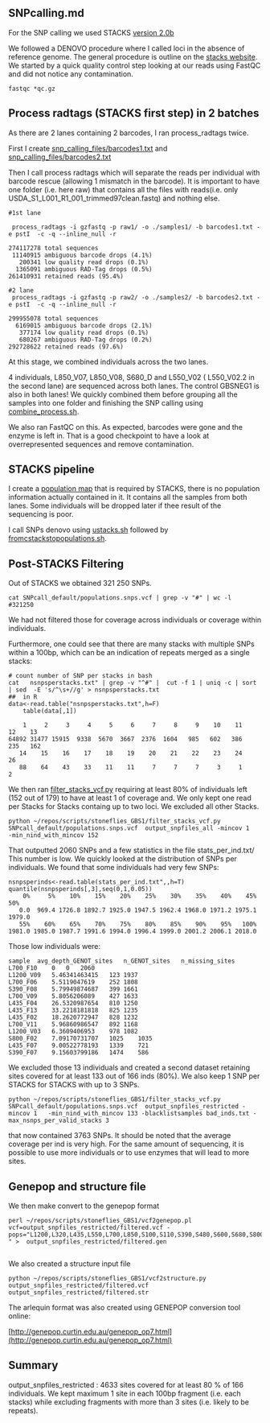 ## SNPcalling.md


For the SNP calling we used STACKS [version 2.0b](http://catchenlab.life.illinois.edu/stacks/)

We followed a DENOVO procedure where I called loci in the absence of reference genome. The general procedure is outline on the [stacks  website](http://catchenlab.life.illinois.edu/stacks/manual/). We started by a quick quality control step looking at our reads using FastQC and did not notice any contamination.

```
fastqc *qc.gz
```



## Process radtags (STACKS first step) in 2 batches

As there are 2 lanes containing 2 barcodes, I ran process_radtags twice.

First I create [snp_calling_files/barcodes1.txt](snp_calling_files/barcodes1.txt) and [snp_calling_files/barcodes2.txt](snp_calling_files/barcodes2.txt)

Then I call process radtags which will separate the reads per individual with barcode rescue (allowing 1 mismatch in the barcode). It is important to have one folder (i.e. here raw) that contains all the files with reads(i.e. only USDA_S1_L001_R1_001_trimmed97clean.fastq) and nothing else.


```
#1st lane

 process_radtags -i gzfastq -p raw1/ -o ./samples1/ -b barcodes1.txt -e pstI  -c -q --inline_null -r

274117278 total sequences
 11140915 ambiguous barcode drops (4.1%)
   200341 low quality read drops (0.1%)
  1365091 ambiguous RAD-Tag drops (0.5%)
261410931 retained reads (95.4%)

#2 lane
 process_radtags -i gzfastq -p raw2/ -o ./samples2/ -b barcodes2.txt -e pstI  -c -q --inline_null -r

299955078 total sequences
  6169015 ambiguous barcode drops (2.1%)
   377174 low quality read drops (0.1%)
   680267 ambiguous RAD-Tag drops (0.2%)
292728622 retained reads (97.6%)
```
At this stage, we combined individuals across the two lanes.

4 individuals, L850_V07, L850_V08, S680_D and L550_V02 ( L550_V02.2 in the second lane) are sequenced across both lanes. The control GBSNEG1 is also in both lanes! We quickly combined them before grouping all the samples into one folder and finishing the SNP calling using [combine_process.sh](combine_process.sh).

We also ran FastQC on this. As expected, barcodes were gone and the enzyme is left in. That is a good checkpoint to have a look at overrepresented sequences and remove contamination.



## STACKS pipeline

I create a [population map](snp_calling_files/popmap.txt) that is required by STACKS, there is no population information actually contained in it. It contains all the samples from both lanes. Some individuals will be dropped later if thee result of the sequencing is poor.

I  call SNPs denovo using [ustacks.sh](ustacks.sh) followed by [fromcstackstopopulations.sh](fromcstackstopopulations.sh).

## Post-STACKS Filtering

Out of STACKS we obtained 321 250 SNPs.
```
cat SNPcall_default/populations.snps.vcf | grep -v "#" | wc -l
#321250
```
 We had not filtered those for coverage across individuals or coverage within individuals.

Furthermore, one could see that there are many stacks with multiple SNPs within a 100bp, which can be an indication of repeats merged as a single stacks:

```
# count number of SNP per stacks in bash
cat   nsnpsperstacks.txt" | grep -v "^#" |  cut -f 1 | uniq -c | sort | sed  -E 's/^\s+//g' > nsnpsperstacks.txt
##  in R
data<-read.table("nsnpsperstacks.txt",h=F)
	table(data[,1])

    1     2     3     4     5     6     7     8     9    10    11    12    13
64892 31477 15915  9338  5670  3667  2376  1604   985   602   386   235   162
   14    15    16    17    18    19    20    21    22    23    24    26
   88    64    43    33    11    11     7     7     7     3     1     2
```


We then ran [filter_stacks_vcf.py](filter_stacks_vcf.py) requiring at least 80% of individuals left (152 out of 179) to have at least 1 of coverage and. We only kept one read per Stacks for Stacks containg up to two loci. We excluded all other Stacks.

```
python ~/repos/scripts/stoneflies_GBS1/filter_stacks_vcf.py SNPcall_default/populations.snps.vcf  output_snpfiles_all -mincov 1   -min_nind_with_mincov 152 
```

That outputted 2060 SNPs and a few statistics in the file stats_per_ind.txt/ This number is low. We quickly looked at the distribution of SNPs per individuals. We found that some individuals had very few SNPs:
```
nsnpsperinds<-read.table(stats_per_ind.txt",,h=T)
quantile(nsnpsperinds[,3],seq(0,1,0.05))
    0%     5%    10%    15%    20%    25%    30%    35%    40%    45%    50%
   0.0  969.4 1726.8 1892.7 1925.0 1947.5 1962.4 1968.0 1971.2 1975.1 1979.0
   55%    60%    65%    70%    75%    80%    85%    90%    95%   100%
1981.0 1985.0 1987.7 1991.6 1994.0 1996.4 1999.0 2001.2 2006.1 2018.0

```

Those low individuals were:

```
sample	avg_depth_GENOT_sites	n_GENOT_sites	n_missing_sites
L700_F10	0	0	2060
L1200_V09	5.46341463415	123	1937
L700_F06	5.5119047619	252	1808
S390_F08	5.79949874687	399	1661
L700_V09	5.8056206089	427	1633
L435_F04	26.5320987654	810	1250
L435_F13	33.2218181818	825	1235
L435_F02	18.2620772947	828	1232
L700_V11	5.96860986547	892	1168
L1200_V03	6.3609406953	978	1082
S800_F02	7.09170731707	1025	1035
L435_F07	9.00522778193	1339	721
S390_F07	9.15603799186	1474	586
```

We excluded those 13 individuals and created a second dataset retaining sites covered for at least 133 out of 166 inds (80%). We also keep 1 SNP per STACKS for STACKS with up to 3 SNPs.

```
python ~/repos/scripts/stoneflies_GBS1/filter_stacks_vcf.py SNPcall_default/populations.snps.vcf  output_snpfiles_restricted -mincov 1   -min_nind_with_mincov 133 -blacklistsamples bad_inds.txt -max_nsnps_per_valid_stacks 3
```

that now contained 3763 SNPs. It should be noted that the average coverage per ind is very high. For the same amount of sequencing, it is possible to use more individuals or to use enzymes that will lead to more sites.

## Genepop and structure file 


We then make convert to the genepop format

```
perl ~/repos/scripts/stoneflies_GBS1/vcf2genepop.pl vcf=output_snpfiles_restricted/filtered.vcf -pops="L1200,L320,L435,L550,L700,L850,S100,S110,S390,S480,S600,S680,S800,S880
" >  output_snpfiles_restricted/filtered.gen


```
We also created a structure input file

```
python ~/repos/scripts/stoneflies_GBS1/vcf2structure.py output_snpfiles_restricted/filtered.vcf output_snpfiles_restricted/filtered.str
```
The arlequin format was also created using GENEPOP conversion tool online:

[http://genepop.curtin.edu.au/genepop_op7.html](http://genepop.curtin.edu.au/genepop_op7.html)

## Summary 

output_snpfiles_restricted :  4633 sites covered for at least 80 % of 166 individuals. We kept maximum 1 site in each 100bp fragment (i.e. each stacks) while excluding fragments with more than 3 sites (i.e. likely to be repeats).
